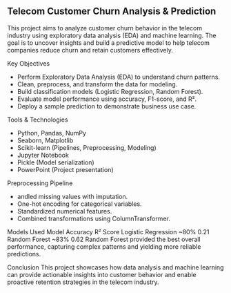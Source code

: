 ## Telecom Customer Churn Analysis & Prediction
This project aims to analyze customer churn behavior in the telecom industry using exploratory data analysis (EDA) and machine learning. The goal is to uncover insights and build a predictive model to help telecom companies reduce churn and retain customers effectively.

Key Objectives
* Perform Exploratory Data Analysis (EDA) to understand churn patterns.
* Clean, preprocess, and transform the data for modeling.
* Build classification models (Logistic Regression, Random Forest).
* Evaluate model performance using accuracy, F1-score, and R².
* Deploy a sample prediction to demonstrate business use case.

Tools & Technologies
* Python, Pandas, NumPy
* Seaborn, Matplotlib
* Scikit-learn (Pipelines, Preprocessing, Modeling)
* Jupyter Notebook
* Pickle (Model serialization)
* PowerPoint (Project presentation)

Preprocessing Pipeline
* andled missing values with imputation.
* One-hot encoding for categorical variables.
* Standardized numerical features.
* Combined transformations using ColumnTransformer.

Models Used
Model	Accuracy	R² Score
Logistic Regression	~80%	0.21
Random Forest	~83%	0.62
Random Forest provided the best overall performance, capturing complex patterns and yielding more reliable predictions.

Conclusion
This project showcases how data analysis and machine learning can provide actionable insights into customer behavior and enable proactive retention strategies in the telecom industry.



